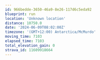 ```yaml
---
id: 966bedde-3650-46a9-8e26-117d6c5eda92
blueprint: run
location: 'Unknown location'
distance: 10750.0
date: '2024-06-09T08:02:00Z'
timezone: '(GMT+12:00) Antarctica/McMurdo'
moving_time: 7103
elapsed_time: 7103
total_elevation_gain: 0
strava_id: 11609918664
---
```

